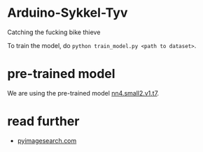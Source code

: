 # Arduino-Sykkel-Tyv
Catching the fucking bike thieve 

To train the model, do `python train_model.py <path to dataset>`.

# pre-trained model
We are using the pre-trained model [nn4.small2.v1.t7](https://cmusatyalab.github.io/openface/models-and-accuracies/).

# read further
- [pyimagesearch.com](https://pyimagesearch.com/2018/09/24/opencv-face-recognition/)
